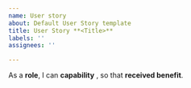 ```yaml
---
name: User story
about: Default User Story template
title: User Story **<Title>**
labels: ''
assignees: ''

---
```


As a **role**, I can **capability** , so that **received benefit**.
